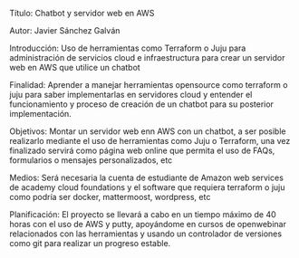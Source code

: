 Título:
Chatbot y servidor web en AWS

Autor:
Javier Sánchez Galván

Introducción:
Uso de  herramientas como  Terraform o Juju para administración de servicios cloud e infraestructura para crear un servidor web en AWS que utilice un chatbot

Finalidad:
Aprender a manejar herramientas opensource como terraform o juju para saber implementarlas en servidores cloud y entender el funcionamiento y proceso de creación de un chatbot para su posterior implementación.

Objetivos:
Montar un servidor web enn AWS con un chatbot, a ser posible realizarlo mediante el uso de herramientas como Juju o Terraform, una vez finalizado servirá como página web online que permita el uso de FAQs, formularios o mensajes personalizados, etc

Medios:
Será necesaria la cuenta de estudiante de Amazon web services de academy cloud foundations y el software que requiera terraform o juju como podría  ser docker, mattermoost, wordpress, etc

Planificación:
El proyecto  se llevará a cabo en un tiempo máximo de 40 horas con el uso de AWS y putty, apoyándome en cursos de openwebinar relacionados con las herramientas y usando un controlador de versiones como git para realizar un progreso estable.
